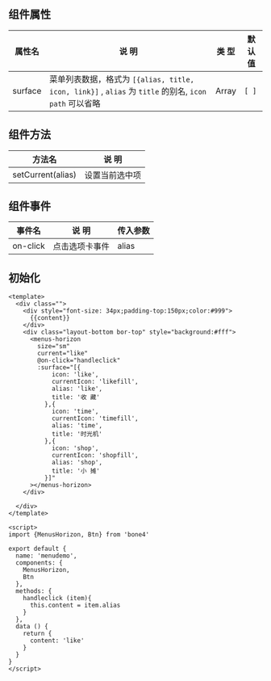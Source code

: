 ## 组件属性

| 属性名      | 说 明         | 类 型 |默认值  |
| ------------- |-----------|------| -----|
| surface    | 菜单列表数据，格式为 ``[{alias, title, icon, link}]`` ,  `alias` 为 `title` 的别名, `icon` `path` 可以省略 | Array | `[ ]` |

## 组件方法

| 方法名 | 说 明 |
|-------|-------|
| setCurrent(alias) | 设置当前选中项 |


## 组件事件


| 事件名 | 说 明 | 传入参数 |
|-------|----------|----|
| on-click | 点击选项卡事件 | alias  |




## 初始化
```
<template>
  <div class="">
    <div style="font-size: 34px;padding-top:150px;color:#999">
      {{content}}
    </div>
    <div class="layout-bottom bor-top" style="background:#fff">
      <menus-horizon
        size="sm"
        current="like"
        @on-click="handleclick"
        :surface="[{
            icon: 'like',
            currentIcon: 'likefill',
            alias: 'like',
            title: '收 藏'
          },{
            icon: 'time',
            currentIcon: 'timefill',
            alias: 'time',
            title: '时光机'
          },{
            icon: 'shop',
            currentIcon: 'shopfill',
            alias: 'shop',
            title: '小 摊'
          }]"
      ></menus-horizon>
    </div>

  </div>
</template>

<script>
import {MenusHorizon, Btn} from 'bone4'

export default {
  name: 'menudemo',
  components: {
    MenusHorizon,
    Btn
  },
  methods: {
    handleclick (item){
      this.content = item.alias
    }
  },
  data () {
    return {
      content: 'like'
    }
  }
}
</script>
```
